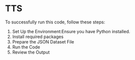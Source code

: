# TTS
To successfully run this code, follow these steps:
1. Set Up the Environment:Ensure you have Python installed.
2. Install required packages
3. Prepare the JSON Dataset File
4. Run the Code
5. Review the Output
